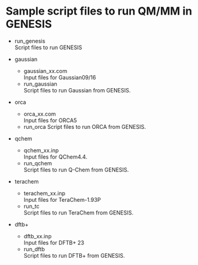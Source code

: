 # Sample script files to run QM/MM in GENESIS

- run_genesis  
Script files to run GENESIS

- gaussian  
  - gaussian_xx.com  
    Input files for Gaussian09/16
  - run_gaussian  
    Script files to run Gaussian from GENESIS.

- orca
  - orca_xx.com  
    Input files for ORCA5
  - run_orca
    Script files to run ORCA from GENESIS.

- qchem  
  - qchem_xx.inp  
    Input files for QChem4.4.
  - run_qchem  
    Script files to run Q-Chem from GENESIS.

- terachem  
  - terachem_xx.inp  
    Input files for TeraChem-1.93P
  - run_tc  
    Script files to run TeraChem from GENESIS.

- dftb+  
  - dftb_xx.inp  
    Input files for DFTB+ 23
  - run_dftb  
    Script files to run DFTB+ from GENESIS.
